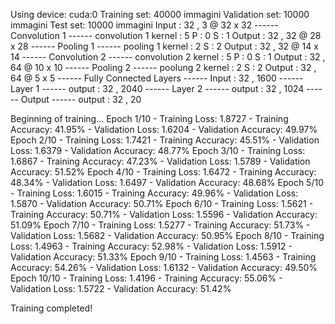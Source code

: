 Using device: cuda:0
Training set: 40000 immagini
Validation set: 10000 immagini
Test set: 10000 immagini
Input : 32 , 3 @ 32 x 32
------ Convolution 1 ------
convolution 1 kernel : 5
P :  0
S :  1
Output : 32 , 32 @ 28 x 28
------ Pooling 1 ------
pooling 1 kernel : 2
S :  2
Output : 32 , 32 @ 14 x 14
------ Convolution 2 ------
convolution 2 kernel : 5
P :  0
S :  1
Output : 32 , 64 @ 10 x 10
------ Pooling 2 ------
poolung 2 kernel : 2
S :  2
Output : 32 , 64 @ 5 x 5
------ Fully Connected Layers ------
Input :  32 , 1600
------ Layer 1 ------
output :  32 , 2040
------ Layer 2 ------
output :  32 , 1024
------ Output ------
output :  32 , 20

Beginning of training...
Epoch 1/10 - Training Loss: 1.8727 - Training Accuracy: 41.95% - Validation Loss: 1.6204 - Validation Accuracy: 49.97%
Epoch 2/10 - Training Loss: 1.7421 - Training Accuracy: 45.51% - Validation Loss: 1.6379 - Validation Accuracy: 48.77%
Epoch 3/10 - Training Loss: 1.6867 - Training Accuracy: 47.23% - Validation Loss: 1.5789 - Validation Accuracy: 51.52%
Epoch 4/10 - Training Loss: 1.6472 - Training Accuracy: 48.34% - Validation Loss: 1.6497 - Validation Accuracy: 48.68%
Epoch 5/10 - Training Loss: 1.6015 - Training Accuracy: 49.96% - Validation Loss: 1.5870 - Validation Accuracy: 50.71%
Epoch 6/10 - Training Loss: 1.5621 - Training Accuracy: 50.71% - Validation Loss: 1.5596 - Validation Accuracy: 51.09%
Epoch 7/10 - Training Loss: 1.5277 - Training Accuracy: 51.73% - Validation Loss: 1.5682 - Validation Accuracy: 50.95%
Epoch 8/10 - Training Loss: 1.4963 - Training Accuracy: 52.98% - Validation Loss: 1.5912 - Validation Accuracy: 51.33%
Epoch 9/10 - Training Loss: 1.4563 - Training Accuracy: 54.26% - Validation Loss: 1.6132 - Validation Accuracy: 49.50%
Epoch 10/10 - Training Loss: 1.4196 - Training Accuracy: 55.06% - Validation Loss: 1.5722 - Validation Accuracy: 51.42%

Training completed!